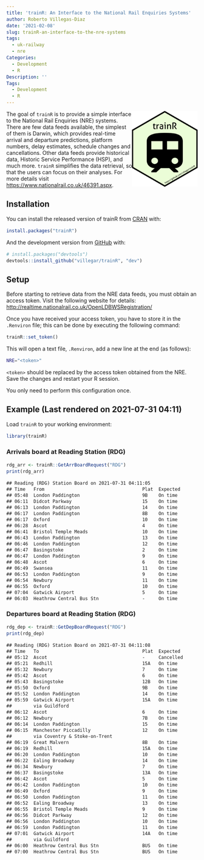 ```yaml
---
title: 'trainR: An Interface to the National Rail Enquiries Systems'
author: Roberto Villegas-Diaz
date: '2021-02-08'
slug: trainR-an-interface-to-the-nre-systems
tags:
  - uk-railway
  - nre
Categories:
  - Development
  - R
Description: ''
Tags:
  - Development
  - R
---
```


<img src="https://raw.githubusercontent.com/villegar/trainR/main/inst/images/logo.png" alt="logo" align="right" height=200px/>

The goal of `trainR` is to provide a simple interface to the 
National Rail Enquiries (NRE) systems. There are few data feeds 
available, the simplest of them is Darwin, which provides real-time 
arrival and departure predictions, platform numbers, delay estimates, 
schedule changes and cancellations. Other data feeds provide historical 
data, Historic Service Performance (HSP), and much more. `trainR` 
simplifies the data retrieval, so that the users can focus on their 
analyses. For more details visit 
https://www.nationalrail.co.uk/46391.aspx.

## Installation

You can install the released version of trainR from [CRAN](https://CRAN.R-project.org) with:

``` r
install.packages("trainR")
```

And the development version from [GitHub](https://github.com/) with:

``` r
# install.packages("devtools")
devtools::install_github("villegar/trainR", "dev")
```

## Setup
Before starting to retrieve data from the NRE data feeds, you must obtain an access token. 
Visit the following website for details: http://realtime.nationalrail.co.uk/OpenLDBWSRegistration/

Once you have received your access token, you have to store it in the `.Renviron` file; this can be 
done by executing the following command:


```r
trainR::set_token()
```

This will open a text file, `.Renviron`, add a new line at the end (as follows):

```bash
NRE="<token>"
```

`<token>` should be replaced by the access token obtained from the NRE. Save the changes and restart 
your R session.

You only need to perform this configuration once.

## Example (Last rendered on 2021-07-31 04:11)

Load `trainR` to your working environment:

```r
library(trainR)
```

### Arrivals board at Reading Station (RDG)


```r
rdg_arr <- trainR::GetArrBoardRequest("RDG")
print(rdg_arr)
```

```
## Reading (RDG) Station Board on 2021-07-31 04:11:05
## Time   From                                    Plat  Expected
## 05:48  London Paddington                       9B    On time
## 06:11  Didcot Parkway                          15    On time
## 06:13  London Paddington                       14    On time
## 06:17  London Paddington                       8B    On time
## 06:17  Oxford                                  10    On time
## 06:28  Ascot                                   4     On time
## 06:41  Bristol Temple Meads                    10    On time
## 06:43  London Paddington                       13    On time
## 06:46  London Paddington                       12    On time
## 06:47  Basingstoke                             2     On time
## 06:47  London Paddington                       9     On time
## 06:48  Ascot                                   6     On time
## 06:49  Swansea                                 11    On time
## 06:53  London Paddington                       9     On time
## 06:54  Newbury                                 11    On time
## 06:55  Oxford                                  10    On time
## 07:04  Gatwick Airport                         5     On time
## 06:03  Heathrow Central Bus Stn                -     On time
```

### Departures board at Reading Station (RDG)


```r
rdg_dep <- trainR::GetDepBoardRequest("RDG")
print(rdg_dep)
```

```
## Reading (RDG) Station Board on 2021-07-31 04:11:08
## Time   To                                      Plat  Expected
## 05:12  Ascot                                   -     Cancelled
## 05:21  Redhill                                 15A   On time
## 05:32  Newbury                                 7     On time
## 05:42  Ascot                                   6     On time
## 05:43  Basingstoke                             12B   On time
## 05:50  Oxford                                  9B    On time
## 05:52  London Paddington                       14    On time
## 05:59  Gatwick Airport                         15A   On time
##        via Guildford                           
## 06:12  Ascot                                   6     On time
## 06:12  Newbury                                 7B    On time
## 06:14  London Paddington                       15    On time
## 06:15  Manchester Piccadilly                   12    On time
##        via Coventry & Stoke-on-Trent           
## 06:19  Great Malvern                           8B    On time
## 06:19  Redhill                                 15A   On time
## 06:20  London Paddington                       10    On time
## 06:22  Ealing Broadway                         14    On time
## 06:34  Newbury                                 7     On time
## 06:37  Basingstoke                             13A   On time
## 06:42  Ascot                                   5     On time
## 06:42  London Paddington                       10    On time
## 06:49  Oxford                                  9     On time
## 06:50  London Paddington                       11    On time
## 06:52  Ealing Broadway                         13    On time
## 06:55  Bristol Temple Meads                    9     On time
## 06:56  Didcot Parkway                          12    On time
## 06:56  London Paddington                       10    On time
## 06:59  London Paddington                       11    On time
## 07:01  Gatwick Airport                         14A   On time
##        via Guildford                           
## 06:00  Heathrow Central Bus Stn                BUS   On time
## 07:00  Heathrow Central Bus Stn                BUS   On time
```
